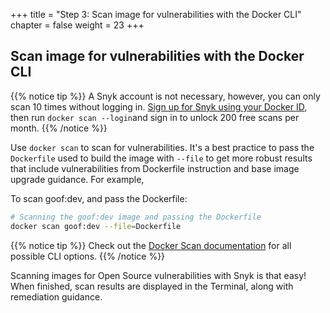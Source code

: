 +++
title = "Step 3: Scan image for vulnerabilities with the Docker CLI"
chapter = false
weight = 23
+++

## Scan image for vulnerabilities with the Docker CLI

{{% notice tip %}}
A Snyk account is not necessary, however, you can only scan 10 times without logging in. [Sign up for Snyk using your Docker ID](https://snyk.io), then run `docker scan --login`and sign in to unlock 200 free scans per month.
{{% /notice %}}

Use `docker scan` to scan for vulnerabilities. It's a best practice to pass the `Dockerfile` used to build the image with `--file` to get more robust results that include vulnerabilities from Dockerfile instruction and base image upgrade guidance. For example,

To scan goof:dev, and pass the Dockerfile:

```bash
# Scanning the goof:dev image and passing the Dockerfile 
docker scan goof:dev --file=Dockerfile
```

{{% notice tip %}}
Check out the [Docker Scan documentation](https://docs.docker.com/engine/scan/) for all possible CLI options.
{{% /notice %}}

Scanning images for Open Source vulnerabilities with Snyk is that easy! When finished, scan results are displayed in the Terminal, along with remediation guidance.